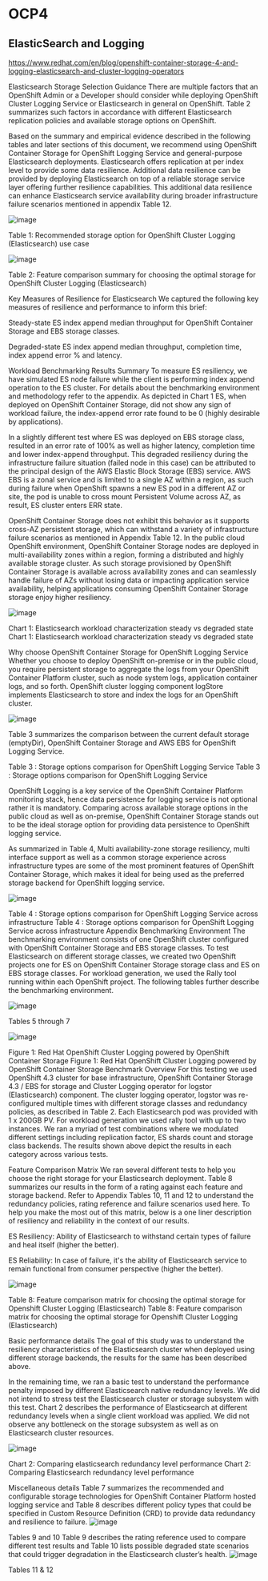 # OCP4


## ElasticSearch and Logging

https://www.redhat.com/en/blog/openshift-container-storage-4-and-logging-elasticsearch-and-cluster-logging-operators


Elasticsearch Storage Selection Guidance
There are multiple factors that an OpenShift Admin or a Developer should consider while deploying OpenShift Cluster Logging Service or Elasticsearch in general on OpenShift. Table 2 summarizes such factors in accordance with different Elasticsearch replication policies and available storage options on OpenShift.

Based on the summary and empirical evidence described in the following tables and later sections of this document, we recommend using OpenShift Container Storage for OpenShift Logging Service and general-purpose Elasticsearch deployments. Elasticsearch offers replication at per index level to provide some data resilience. Additional data resilience can be provided by deploying Elasticsearch on top of a reliable storage service layer offering further resilience capabilities. This additional data resilience can enhance Elasticsearch service availability during broader infrastructure failure scenarios mentioned in appendix Table 12.

![image](https://user-images.githubusercontent.com/81707384/210450854-4fc5fda3-66ce-4d4d-90fb-4a1cc9358cc5.png)


Table 1: Recommended storage option for OpenShift Cluster Logging (Elasticsearch) use case

![image](https://user-images.githubusercontent.com/81707384/210450939-fb587a45-c3d7-480b-b664-263d1758950a.png)

Table 2: Feature comparison summary for choosing the optimal storage for OpenShift Cluster Logging (Elasticsearch)

Key Measures of Resilience for Elasticsearch
We captured the following key measures of resilience and performance to inform this brief:

Steady-state ES index append median throughput for OpenShift Container Storage and EBS storage classes.

Degraded-state ES index append median throughput, completion time, index append error % and latency.

Workload Benchmarking Results Summary
To measure ES resiliency, we have simulated ES node failure while the client is performing index append operation to the ES cluster. For details about the benchmarking environment and methodology refer to the appendix. As depicted in Chart 1 ES, when deployed on OpenShift Container Storage, did not show any sign of workload failure, the index-append error rate found to be 0 (highly desirable by applications).

In a slightly different test where ES was deployed on EBS storage class, resulted in an error rate of 100% as well as higher latency, completion time and lower index-append throughput. This degraded resiliency during the infrastructure failure situation (failed node in this case) can be attributed to the principal design of the AWS Elastic Block Storage (EBS) service. AWS EBS is a zonal service and is limited to a single AZ within a region, as such during failure when OpenShift spawns a new ES pod in a different AZ or site, the pod is unable to cross mount Persistent Volume across AZ, as result, ES cluster enters ERR state.

OpenShift Container Storage does not exhibit this behavior as it supports cross-AZ persistent storage, which can withstand a variety of infrastructure failure scenarios as mentioned in Appendix Table 12. In the public cloud OpenShift environment, OpenShift Container Storage nodes are deployed in multi-availability zones within a region, forming a distributed and highly available storage cluster. As such storage provisioned by OpenShift Container Storage is available across availability zones and can seamlessly handle failure of AZs without losing data or impacting application service availability, helping applications consuming OpenShift Container Storage storage enjoy higher resiliency.

![image](https://user-images.githubusercontent.com/81707384/210451167-cf01c15e-2c50-4a41-acb0-a0db89ee27f4.png)


Chart 1: Elasticsearch workload characterization steady vs degraded state
Chart 1: Elasticsearch workload characterization steady vs degraded state

Why choose OpenShift Container Storage for OpenShift Logging Service
Whether you choose to deploy OpenShift on-premise or in the public cloud, you require persistent storage to aggregate the logs from your OpenShift Container Platform cluster, such as node system logs, application container logs, and so forth. OpenShift cluster logging component logStore implements Elasticsearch to store and index the logs for an OpenShift cluster.

![image](https://user-images.githubusercontent.com/81707384/210451190-f3d16c28-1c8f-47a7-ae84-005335ca8aeb.png)


Table 3 summarizes the comparison between the current default storage (emptyDir), OpenShift Container Storage and AWS EBS for OpenShift Logging Service.

Table 3 : Storage options comparison for OpenShift Logging Service
Table 3 : Storage options comparison for OpenShift Logging Service

OpenShift Logging is a key service of the OpenShift Container Platform monitoring stack, hence data persistence for logging service is not optional rather it is mandatory. Comparing across available storage options in the public cloud as well as on-premise, OpenShift Container Storage stands out to be the ideal storage option for providing data persistence to OpenShift logging service.

As summarized in Table 4, Multi availability-zone storage resiliency, multi interface support as well as a common storage experience across infrastructure types are some of the most prominent features of OpenShift Container Storage, which makes it ideal for being used as the preferred storage backend for OpenShift logging service.

![image](https://user-images.githubusercontent.com/81707384/210451244-197e51c6-c42b-4b96-9657-e5c6a4f68c10.png)

Table 4 : Storage options comparison for OpenShift Logging Service across infrastructure
Table 4 : Storage options comparison for OpenShift Logging Service across infrastructure
Appendix
Benchmarking Environment
The benchmarking environment consists of one OpenShift cluster configured with OpenShift Container Storage and EBS storage classes. To test Elasticsearch on different storage classes, we created two OpenShift projects one for ES on OpenShift Container Storage storage class and ES on EBS storage classes. For workload generation, we used the Rally tool running within each OpenShift project. The following tables further describe the benchmarking environment.

![image](https://user-images.githubusercontent.com/81707384/210451269-6e5e3b05-8241-41fb-b730-eef8e341a465.png)

Tables 5 through 7

![image](https://user-images.githubusercontent.com/81707384/210451292-164c72ef-9809-4e90-b0a3-3eb667546632.png)

Figure 1: Red Hat OpenShift Cluster Logging powered by OpenShift Container Storage
Figure 1: Red Hat OpenShift Cluster Logging powered by OpenShift Container Storage
Benchmark Overview
For this testing we used OpenShift 4.3 cluster for base infrastructure, OpenShift Container Storage 4.3 / EBS for storage and Cluster Logging operator for logstor (Elasticsearch) component. The cluster logging operator, logstor was re-configured multiple times with different storage classes and redundancy policies, as described in Table 2. Each Elasticsearch pod was provided with 1 x 200GB PV. For workload generation we used rally tool with up to two instances. We ran a myriad of test combinations where we modulated different settings including replication factor, ES shards count and storage class backends. The results shown above depict the results in each category across various tests.

Feature Comparison Matrix
We ran several different tests to help you choose the right storage for your Elasticsearch deployment. Table 8 summarizes our results in the form of a rating against each feature and storage backend. Refer to Appendix Tables 10, 11 and 12 to understand the redundancy policies, rating reference and failure scenarios used here. To help you make the most out of this matrix, below is a one liner description of resiliency and reliability in the context of our results.

ES Resiliency: Ability of Elasticsearch to withstand certain types of failure and heal itself (higher the better).

ES Reliability: In case of failure, it's the ability of Elasticsearch service to remain functional from consumer perspective (higher the better).

![image](https://user-images.githubusercontent.com/81707384/210451311-8da8b60c-0a88-4d0d-a543-3c4044191c25.png)

Table 8: Feature comparison matrix for choosing the optimal storage for Openshift Cluster Logging (Elasticsearch)
Table 8: Feature comparison matrix for choosing the optimal storage for Openshift Cluster Logging (Elasticsearch)

Basic performance details
The goal of this study was to understand the resiliency characteristics of the Elasticsearch cluster when deployed using different storage backends, the results for the same has been described above.

In the remaining time, we ran a basic test to understand the performance penalty imposed by different Elasticsearch native redundancy levels. We did not intend to stress test the Elasticsearch cluster or storage subsystem with this test. Chart 2 describes the performance of Elasticsearch at different redundancy levels when a single client workload was applied. We did not observe any bottleneck on the storage subsystem as well as on Elasticsearch cluster resources.

![image](https://user-images.githubusercontent.com/81707384/210451323-d14106da-85be-4d16-a389-c4faec709e9a.png)

Chart 2: Comparing elasticsearch redundancy level performance
Chart 2: Comparing Elasticsearch redundancy level performance

Miscellaneous details
Table 7 summarizes the recommended and configurable storage technologies for OpenShift Container Platform hosted logging service and Table 8 describes different policy types that could be specified in Custom Resource Definition (CRD) to provide data redundancy and resilience to failure.
![image](https://user-images.githubusercontent.com/81707384/210451347-ddb063f0-0715-4fe8-9e68-c0060421319f.png)

Tables 9 and 10
Table 9 describes the rating reference used to compare different test results and Table 10 lists possible degraded state scenarios that could trigger degradation in the Elasticsearch cluster’s health.
![image](https://user-images.githubusercontent.com/81707384/210451354-e74a92d2-d645-4860-8b17-e37e7d2453cd.png)

Tables 11 & 12

